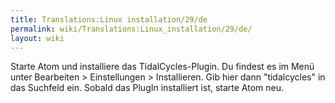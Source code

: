 ```yaml
---
title: Translations:Linux installation/29/de
permalink: wiki/Translations:Linux_installation/29/de/
layout: wiki
---
```


Starte Atom und installiere das TidalCycles-Plugin. Du findest es im
Menü unter Bearbeiten \> Einstellungen \> Installieren. Gib hier dann
"tidalcycles" in das Suchfeld ein. Sobald das PlugIn installiert ist,
starte Atom neu.

